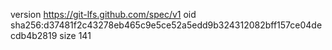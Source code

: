 version https://git-lfs.github.com/spec/v1
oid sha256:d37481f2c43278eb465c9e5ce52a5edd9b324312082bff157ce04decdb4b2819
size 141
